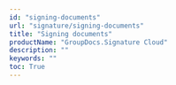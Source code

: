 ```yaml
---
id: "signing-documents"
url: "signature/signing-documents"
title: "Signing documents"
productName: "GroupDocs.Signature Cloud"
description: ""
keywords: ""
toc: True
---
```


